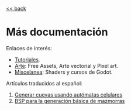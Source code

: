 
[<< back](../README.md)

# Más documentación

Enlaces de interés:

* [Tutoriales](enlaces/tutorials.md).
* [Arte](enlaces/art.md): Free Assets, Arte vectorial y Pixel art.
* [Miscelanea](enlaces/misc.md): Shaders y cursos de Godot.

Artículos traducidos al español:

1. [Generar cuevas usando autómatas celulares](pcg/automata-celular.md)
1. [BSP para la generación básica de mazmorras](pcg/dungeon-bsp.md)
